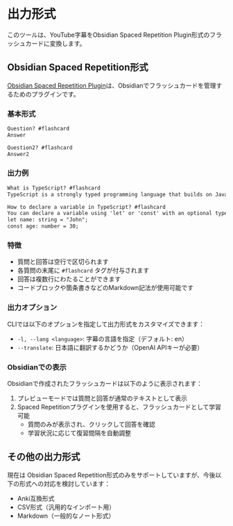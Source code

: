 # 出力形式

このツールは、YouTube字幕をObsidian Spaced Repetition Plugin形式のフラッシュカードに変換します。

## Obsidian Spaced Repetition形式

[Obsidian Spaced Repetition Plugin](https://github.com/st3v3nmw/obsidian-spaced-repetition)は、Obsidianでフラッシュカードを管理するためのプラグインです。

### 基本形式

```markdown
Question? #flashcard
Answer

Question2? #flashcard
Answer2
```

### 出力例

```markdown
What is TypeScript? #flashcard
TypeScript is a strongly typed programming language that builds on JavaScript.

How to declare a variable in TypeScript? #flashcard
You can declare a variable using 'let' or 'const' with an optional type annotation:
let name: string = "John";
const age: number = 30;
```

### 特徴

- 質問と回答は空行で区切られます
- 各質問の末尾に `#flashcard` タグが付与されます
- 回答は複数行にわたることができます
- コードブロックや箇条書きなどのMarkdown記法が使用可能です

### 出力オプション

CLIでは以下のオプションを指定して出力形式をカスタマイズできます：

- `-l, --lang <language>`: 字幕の言語を指定（デフォルト: en）
- `--translate`: 日本語に翻訳するかどうか（OpenAI APIキーが必要）

### Obsidianでの表示

Obsidianで作成されたフラッシュカードは以下のように表示されます：

1. プレビューモードでは質問と回答が通常のテキストとして表示
2. Spaced Repetitionプラグインを使用すると、フラッシュカードとして学習可能
   - 質問のみが表示され、クリックして回答を確認
   - 学習状況に応じて復習間隔を自動調整

## その他の出力形式

現在は Obsidian Spaced Repetition形式のみをサポートしていますが、今後以下の形式への対応を検討しています：

- Anki互換形式
- CSV形式（汎用的なインポート用）
- Markdown（一般的なノート形式）